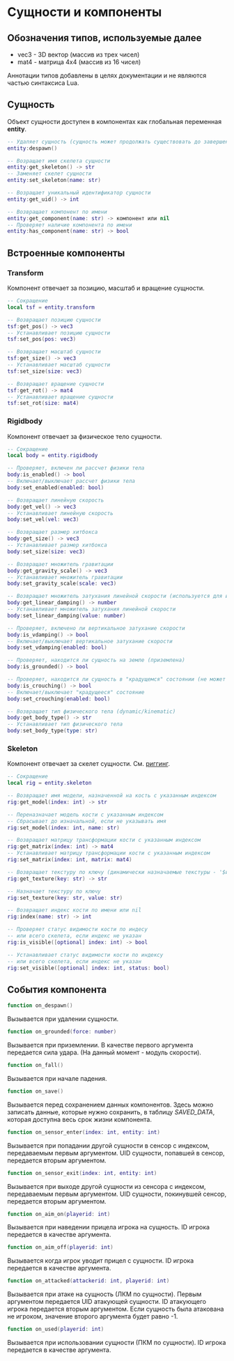 # Сущности и компоненты

## Обозначения типов, используемые далее

- vec3 - 3D вектор (массив из трех чисел)
- mat4 - матрица 4x4 (массив из 16 чисел)

Аннотации типов добавлены в целях документации и не являются частью синтаксиса
Lua.

## Сущность

Объект сущности доступен в компонентах как глобальная переменная **entity**.

```lua
-- Удаляет сущность (сущность может продолжать существовать до завершения кадра, но не будет отображена в этом кадре)
entity:despawn()

-- Возращает имя скелета сущности
entity:get_skeleton() -> str
-- Заменяет скелет сущности
entity:set_skeleton(name: str)

-- Возращает уникальный идентификатор сущности
entity:get_uid() -> int

-- Возвращает компонент по имени
entity:get_component(name: str) -> компонент или nil
-- Проверяет наличие компонента по имени
entity:has_component(name: str) -> bool
```

## Встроенные компоненты

### Transform

Компонент отвечает за позицию, масштаб и вращение сущности.

```lua
-- Сокращение
local tsf = entity.transform

-- Возвращает позицию сущности
tsf:get_pos() -> vec3
-- Устанавливает позицию сущности
tsf:set_pos(pos: vec3)

-- Возвращает масштаб сущности
tsf:get_size() -> vec3
-- Устанавливает масштаб сущности
tsf:set_size(size: vec3)

-- Возвращает вращение сущности
tsf:get_rot() -> mat4
-- Устанавливает вращение сущности
tsf:set_rot(size: mat4)
```

### Rigidbody

Компонент отвечает за физическое тело сущности.

```lua
-- Сокращение
local body = entity.rigidbody

-- Проверяет, включен ли рассчет физики тела
body:is_enabled() -> bool
-- Включает/выключает рассчет физики тела
body:set_enabled(enabled: bool)

-- Возвращает линейную скорость
body:get_vel() -> vec3
-- Устанавливает линейную скорость
body:set_vel(vel: vec3)

-- Возвращает размер хитбокса
body:get_size() -> vec3
-- Устанавливает размер хитбокса
body:set_size(size: vec3)

-- Возвращает множитель гравитации
body:get_gravity_scale() -> vec3
-- Устанавливает множитель гравитации
body:set_gravity_scale(scale: vec3)

-- Возвращает множитель затухания линейной скорости (используется для имитации сопротивления воздуха и трения)
body:get_linear_damping() -> number
-- Устанавливает множитель затухания линейной скорости
body:set_linear_damping(value: number)

-- Проверяет, включено ли вертикальное затухание скорости
body:is_vdamping() -> bool
-- Включает/выключает вертикальное затухание скорости
body:set_vdamping(enabled: bool)

-- Проверяет, находится ли сущность на земле (приземлена)
body:is_grounded() -> bool

-- Проверяет, находится ли сущность в "крадущемся" состоянии (не может упасть с блоков)
body:is_crouching() -> bool
-- Включает/выключает "крадущееся" состояние
body:set_crouching(enabled: bool)

-- Возвращает тип физического тела (dynamic/kinematic)
body:get_body_type() -> str
-- Устанавливает тип физического тела
body:set_body_type(type: str)
```

### Skeleton

Компонент отвечает за скелет сущности. См. [риггинг](../rigging.md).

```lua
-- Сокращение
local rig = entity.skeleton

-- Возвращает имя модели, назначенной на кость с указанным индексом
rig:get_model(index: int) -> str

-- Переназначает модель кости с указанным индексом
-- Сбрасывает до изначальной, если не указывать имя
rig:set_model(index: int, name: str)

-- Возвращает матрицу трансформации кости с указанным индексом
rig:get_matrix(index: int) -> mat4
-- Устанавливает матрицу трансформации кости с указанным индексом
rig:set_matrix(index: int, matrix: mat4)

-- Возвращает текстуру по ключу (динамически назначаемые текстуры - '$имя')
rig:get_texture(key: str) -> str

-- Назначает текстуру по ключу
rig:set_texture(key: str, value: str)

-- Возвращает индекс кости по имени или nil
rig:index(name: str) -> int

-- Проверяет статус видимости кости по индесу 
-- или всего скелета, если индекс не указан
rig:is_visible([optional] index: int) -> bool

-- Устанавливает статус видимости кости по индексу
-- или всего скелета, если индекс не указан
rig:set_visible([optional] index: int, status: bool)
```

## События компонента

```lua
function on_despawn()
```

Вызывается при удалении сущности.

```lua
function on_grounded(force: number)
```

Вызывается при приземлении. В качестве первого аргумента передается сила удара. (На данный момент - модуль скорости).

```lua
function on_fall()
```

Вызывается при начале падения.

```lua
function on_save()
```

Вызывается перед сохранением данных компонентов. Здесь можно записать данные, которые нужно сохранить, в таблицу *SAVED_DATA*, которая доступна весь срок жизни компонента.

```lua
function on_sensor_enter(index: int, entity: int)
```

Вызывается при попадании другой сущности в сенсор с индексом, передаваемым первым аргументом. UID сущности, попавшей в сенсор, передается вторым аргументом.

```lua
function on_sensor_exit(index: int, entity: int)
```

Вызывается при выходе другой сущности из сенсора с индексом, передаваемым первым аргументом. UID сущности, покинувшей сенсор, передается вторым аргументом.

```lua
function on_aim_on(playerid: int)
```

Вызывается при наведении прицела игрока на сущность. ID игрока передается в качестве аргумента.

```lua
function on_aim_off(playerid: int)
```

Вызывается когда игрок уводит прицел с сущности. ID игрока передается в качестве аргумента.

```lua
function on_attacked(attackerid: int, playerid: int)
```

Вызывается при атаке на сущность (ЛКМ по сущности). Первым аргументом передается UID атакующей сущности. ID атакующего игрока передается вторым аргументом. Если сущность была атакована не игроком, значение второго аргумента будет равно -1.


```lua
function on_used(playerid: int)
```

Вызывается при использовании сущности (ПКМ по сущности). ID игрока передается в качестве аргумента.

